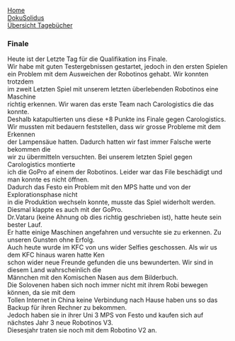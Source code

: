 [Home](home)  
[DokuSolidus](DokuSolidus)  
[Übersicht Tagebücher](TagebuecherFL)


### Finale ###

Heute ist der Letzte Tag für die Qualifikation ins Finale.  
Wir habe mit guten Testergebnissen gestartet, jedoch in den ersten Spielen  
ein Problem mit dem Ausweichen der Robotinos gehabt. Wir konnten trotzdem  
im zweit Letzten Spiel mit unserem letzten überlebenden Robotinos eine Maschine  
richtig erkennen. Wir waren das erste Team nach Carologistics die das konnte.  
Deshalb katapultierten uns diese +8 Punkte ins Finale gegen Carologistics.  
Wir mussten mit bedauern feststellen, dass wir grosse Probleme mit dem Erkennen  
der Lampensäue hatten. Dadurch hatten wir fast immer Falsche werte bekommen die  
wir zu übermitteln versuchten.  Bei unserem letzten Spiel gegen Carologistics montierte  
ich die GoPro af einem der Robotinos. Leider war das File beschädigt und man konnte es nicht öffnen.  
Dadurch das Festo ein Problem mit den MPS hatte und von der Explorationsphase nicht  
in die Produktion wechseln konnte, musste das Spiel widerholt werden. Diesmal klappte es auch mit der GoPro.  
Dr.Vataru (keine Ahnung ob dies richtig geschrieben ist), hatte heute sein bester Lauf.  
Er hatte einige Maschinen angefahren und versuchte sie zu erkennen. Zu unseren Gunsten ohne Erfolg.  
Auch heute wurde im KFC von uns wider Selfies geschossen. Als wir us dem KFC hinaus waren hatte Ken  
schon wider neue Freunde gefunden die uns bewunderten. Wir sind in diesem Land wahrscheinlich die  
Männchen mit den Komischen Nasen aus dem Bilderbuch.  
Die Solovenen haben sich noch immer nicht mit ihrem Robi bewegen können, da sie mit dem  
Tollen Internet in China keine Verbindung nach Hause haben uns so das Backup für ihren Rechner zu bekommen.  
Jedoch haben sie in ihrer Uni 3 MPS von Festo und kaufen sich auf nächstes Jahr 3 neue Robotinos V3.  
Diesesjahr traten sie noch mit dem Robotino V2 an.  
